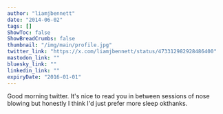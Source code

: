 ```yaml
---
author: "liamjbennett"
date: "2014-06-02"
tags: []
ShowToc: false
ShowBreadCrumbs: false
thumbnail: "/img/main/profile.jpg"
twitter_link: "https://x.com/liamjbennett/status/473312982928486400"
mastodon_link: ""
bluesky_link: ""
linkedin_link: ""
expiryDate: "2016-01-01"
---
```


Good morning twitter. It's nice to read you in between sessions of nose blowing but honestly I think I'd just prefer more sleep okthanks.

